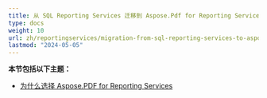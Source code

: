 ```yaml
---
title: 从 SQL Reporting Services 迁移到 Aspose.Pdf for Reporting Services
type: docs
weight: 10
url: zh/reportingservices/migration-from-sql-reporting-services-to-aspose-pdf-for-reporting-services/
lastmod: "2024-05-05"
---
```


**本节包括以下主题：**

- [为什么选择 Aspose.PDF for Reporting Services](/pdf/reportingservices/why-choose-aspose-pdf-for-reporting-services/)